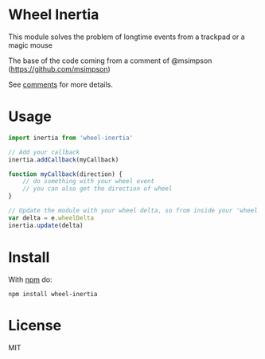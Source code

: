 # Wheel Inertia

This module solves the problem of longtime events from a trackpad or a magic mouse

The base of the code coming from a comment of @msimpson (https://github.com/msimpson)

See [comments](https://github.com/jquery/jquery-mousewheel/issues/36)
for more details.

# Usage

``` js
import inertia from 'wheel-inertia'

// Add your callback
inertia.addCallback(myCallback)

function myCallback(direction) {
	// do something with your wheel event
	// you can also get the direction of wheel
}

// Update the module with your wheel delta, so from inside your 'wheel' listener...
var delta = e.wheelDelta
inertia.update(delta)
```

# Install

With [npm](https://npmjs.org) do:

```
npm install wheel-inertia
```

# License

MIT
